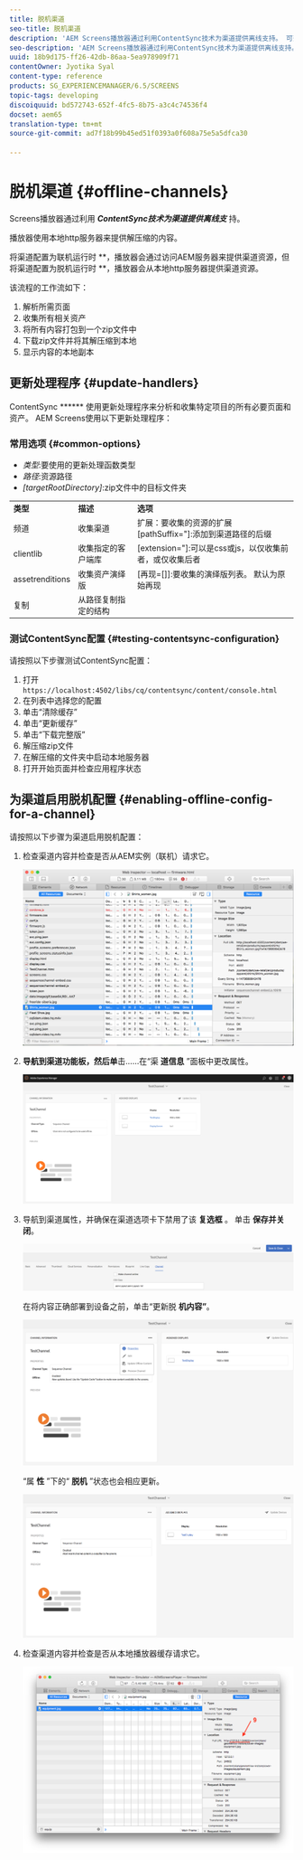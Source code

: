 ```yaml
---
title: 脱机渠道
seo-title: 脱机渠道
description: 'AEM Screens播放器通过利用ContentSync技术为渠道提供离线支持。 可查看本页以了解有关更新处理程序和为渠道启用脱机配置的更多信息。  '
seo-description: 'AEM Screens播放器通过利用ContentSync技术为渠道提供离线支持。 可查看本页以了解有关更新处理程序和为渠道启用脱机配置的更多信息。  '
uuid: 18b9d175-ff26-42db-86aa-5ea978909f71
contentOwner: Jyotika Syal
content-type: reference
products: SG_EXPERIENCEMANAGER/6.5/SCREENS
topic-tags: developing
discoiquuid: bd572743-652f-4fc5-8b75-a3c4c74536f4
docset: aem65
translation-type: tm+mt
source-git-commit: ad7f18b99b45ed51f0393a0f608a75e5a5dfca30

---
```



# 脱机渠道 {#offline-channels}

Screens播放器通过利用 ***ContentSync技术为渠道提供离线支*** 持。

播放器使用本地http服务器来提供解压缩的内容。

将渠道配置为联机运行时 **，播放器会通过访问AEM服务器来提供渠道资源，但将渠道配置为脱机运行时 **，播放器会从本地http服务器提供渠道资源。

该流程的工作流如下：

1. 解析所需页面
1. 收集所有相关资产
1. 将所有内容打包到一个zip文件中
1. 下载zip文件并将其解压缩到本地
1. 显示内容的本地副本

## 更新处理程序 {#update-handlers}

ContentSync ****** 使用更新处理程序来分析和收集特定项目的所有必要页面和资产。 AEM Screens使用以下更新处理程序：

### 常用选项 {#common-options}

* *类型*:要使用的更新处理函数类型
* *路径*:资源路径
* *[targetRootDirectory]*:zip文件中的目标文件夹

<table>
 <tbody>
  <tr>
   <td><strong>类型</strong></td> 
   <td><strong>描述</strong></td> 
   <td><strong>选项</strong></td> 
  </tr>
  <tr>
   <td>频道</td> 
   <td>收集渠道</td> 
   <td>扩展：要收集的资源的扩展<br /> [pathSuffix="]:添加到渠道路径的后缀<br /> </td> 
  </tr>
  <tr>
   <td>clientlib</td> 
   <td>收集指定的客户端库</td> 
   <td>[extension="]:可以是css或js，以仅收集前者，或仅收集后者</td> 
  </tr>
  <tr>
   <td>assetrenditions</td> 
   <td>收集资产演绎版</td> 
   <td>[再现=[]]:要收集的演绎版列表。 默认为原始再现</td> 
  </tr>
  <tr>
   <td>复制</td> 
   <td>从路径复制指定的结构</td> 
   <td> </td> 
  </tr>
 </tbody>
</table>

### 测试ContentSync配置 {#testing-contentsync-configuration}

请按照以下步骤测试ContentSync配置：

1. 打开 `https://localhost:4502/libs/cq/contentsync/content/console.html`
1. 在列表中选择您的配置
1. 单击“清除缓存”
1. 单击“更新缓存”
1. 单击“下载完整版”
1. 解压缩zip文件
1. 在解压缩的文件夹中启动本地服务器
1. 打开开始页面并检查应用程序状态

## 为渠道启用脱机配置 {#enabling-offline-config-for-a-channel}

请按照以下步骤为渠道启用脱机配置：

1. 检查渠道内容并检查是否从AEM实例（联机）请求它。

   ![chlimage_1-24](assets/chlimage_1-24.png)

1. **导航到渠道功能板，然后单**&#x200B;击……在“渠 **道信息** ”面板中更改属性。

   ![chlimage_1-25](assets/chlimage_1-25.png)

1. 导航到渠道属性，并确保在渠道选项卡下禁用了该 **复选框** 。 单击 **保存并关闭**。

   ![screen_shot_2017-12-19at122422pm](assets/screen_shot_2017-12-19at122422pm.png)

   在将内容正确部署到设备之前，单击“更新脱 **机内容”**。

   ![screen_shot_2017-12-19at122637pm](assets/screen_shot_2017-12-19at122637pm.png)

   “属 **性** ”下的“ **脱机** ”状态也会相应更新。

   ![screen_shot_2017-12-19at124735pm](assets/screen_shot_2017-12-19at124735pm.png)

1. 检查渠道内容并检查是否从本地播放器缓存请求它。

   ![chlimage_1-26](assets/chlimage_1-26.png)

